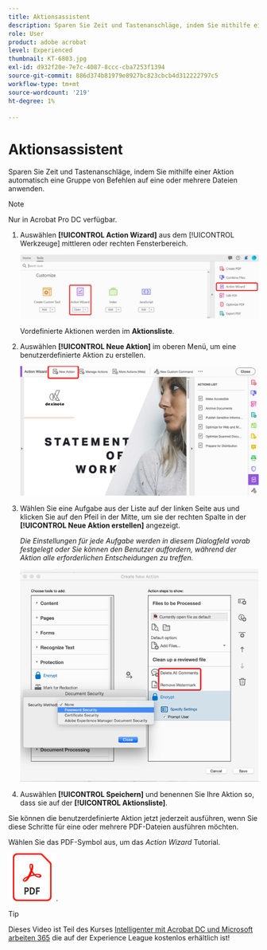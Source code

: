 ```yaml
---
title: Aktionsassistent
description: Sparen Sie Zeit und Tastenanschläge, indem Sie mithilfe einer Aktion automatisch eine Gruppe von Befehlen auf eine oder mehrere Dateien anwenden
role: User
product: adobe acrobat
level: Experienced
thumbnail: KT-6803.jpg
exl-id: d932f20e-7e7c-4087-8ccc-cba7253f1394
source-git-commit: 886d374b81979e8927bc823cbcb4d312222797c5
workflow-type: tm+mt
source-wordcount: '219'
ht-degree: 1%

---
```


# Aktionsassistent

Sparen Sie Zeit und Tastenanschläge, indem Sie mithilfe einer Aktion automatisch eine Gruppe von Befehlen auf eine oder mehrere Dateien anwenden.

>[!NOTE]
>
>Nur in Acrobat Pro DC verfügbar.

1. Auswählen **[!UICONTROL Action Wizard]** aus dem [!UICONTROL Werkzeuge] mittleren oder rechten Fensterbereich.

   ![Action Wizard Schritt 1](../assets/ActionWizard_1.png)

   Vordefinierte Aktionen werden im **Aktionsliste**.

1. Auswählen **[!UICONTROL Neue Aktion]** im oberen Menü, um eine benutzerdefinierte Aktion zu erstellen.

   ![Action Wizard Schritt 2](../assets/ActionWizard_2.png)

1. Wählen Sie eine Aufgabe aus der Liste auf der linken Seite aus und klicken Sie auf den Pfeil in der Mitte, um sie der rechten Spalte in der **[!UICONTROL Neue Aktion erstellen]** angezeigt.

   *Die Einstellungen für jede Aufgabe werden in diesem Dialogfeld vorab festgelegt oder Sie können den Benutzer auffordern, während der Aktion alle erforderlichen Entscheidungen zu treffen.*

   ![Action Wizard Schritt 3](../assets/ActionWizard_3.png)

1. Auswählen **[!UICONTROL Speichern]** und benennen Sie Ihre Aktion so, dass sie auf der **[!UICONTROL Aktionsliste]**.

Sie können die benutzerdefinierte Aktion jetzt jederzeit ausführen, wenn Sie diese Schritte für eine oder mehrere PDF-Dateien ausführen möchten.

Wählen Sie das PDF-Symbol aus, um das *Action Wizard* Tutorial.

[![Tutorial zum Herunterladen von Action Wizards](../assets/acrobat_PDF_96.png)](../assets/AcrobatDCActionWizard.pdf).

>[!TIP]
>
>Dieses Video ist Teil des Kurses [Intelligenter mit Acrobat DC und Microsoft arbeiten 365](https://experienceleague.adobe.com/?recommended=Acrobat-U-1-2021.microsoft365) die auf der Experience League kostenlos erhältlich ist!
